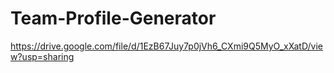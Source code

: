 # Team-Profile-Generator
https://drive.google.com/file/d/1EzB67Juy7p0jVh6_CXmi9Q5MyO_xXatD/view?usp=sharing
